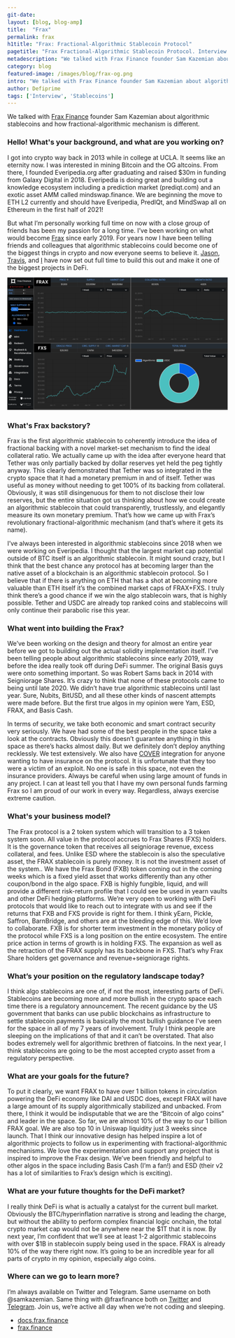 ```yaml
---
git-date:
layout: [blog, blog-amp]
title:  "Frax"
permalink: frax
h1title: "Frax: Fractional-Algorithmic Stablecoin Protocol"
pagetitle: "Frax Fractional-Algorithmic Stablecoin Protocol. Interview with Sam Kazemian, founder of Frax Finance"
metadescription: "We talked with Frax Finance founder Sam Kazemian about algorithmic stablecoins and how fractional-algorithmic mechanism is different"
category: blog
featured-image: /images/blog/frax-og.png
intro: "We talked with Frax Finance founder Sam Kazemian about algorithmic stablecoins and how fractional-algorithmic mechanism is different"
author: Defiprime
tags: ['Interview', 'Stablecoins']
---
```

We talked with [Frax Finance](https://frax.finance/) founder Sam Kazemian about algorithmic stablecoins and how fractional-algorithmic mechanism is different.  

### Hello! What's your background, and what are you working on?

I got into crypto way back in 2013 while in college at UCLA. It seems like an eternity now. I was interested in mining Bitcoin and the OG altcoins. From there, I founded Everipedia.org after graduating and raised $30m in funding from Galaxy Digital in 2018. Everipedia is doing great and building out a knowledge ecosystem including a prediction market (prediqt.com) and an exotic asset AMM called mindswap.finance. We are beginning the move to ETH L2 currently and should have Everipedia, PredIQt, and MindSwap all on Ethereum in the first half of 2021!

But what I’m personally working full time on now with a close group of friends has been my passion for a long time. I’ve been working on what would become [Frax](https://frax.finance/) since early 2019. For years now I have been telling friends and colleagues that algorithmic stablecoins could become one of the biggest things in crypto and now everyone seems to believe it. [Jason](https://everipedia.org/wiki/lang_en/jason-huan), [Travis](https://everipedia.org/wiki/lang_en/travismoore5036459), and [I](https://everipedia.org/wiki/lang_en/samkazemian12) have now set out full time to build this out and make it one of the biggest projects in DeFi.

![](/images/blog/Frax_Finance.png)

### What's Frax backstory?

Frax is the first algorithmic stablecoin to coherently introduce the idea of fractional backing with a novel market-set mechanism to find the ideal collateral ratio. We actually came up with the idea after everyone heard that Tether was only partially backed by dollar reserves yet held the peg tightly anyway. This clearly demonstrated that Tether was so integrated in the crypto space that it had a monetary premium in and of itself. Tether was useful as money without needing to get 100% of its backing from collateral. Obviously, it was still disingenuous for them to not disclose their low reserves, but the entire situation got us thinking about how we could create an algorithmic stablecoin that could transparently, trustlessly, and elegantly measure its own monetary premium. That’s how we came up with Frax’s revolutionary fractional-algorithmic mechanism (and that’s where it gets its name).

I’ve always been interested in algorithmic stablecoins since 2018 when we were working on Everipedia. I thought that the largest market cap potential outside of BTC itself is an algorithmic stablecoin. It might sound crazy, but I think that the best chance any protocol has at becoming larger than the native asset of a blockchain is an algorithmic stablecoin protocol. So I believe that if there is anything on ETH that has a shot at becoming more valuable than ETH itself it’s the combined market caps of FRAX+FXS. I truly think there’s a good chance if we win the algo stablecoin wars, that is highly possible. Tether and USDC are already top ranked coins and stablecoins will only continue their parabolic rise this year.


### What went into building the Frax?

We’ve been working on the design and theory for almost an entire year before we got to building out the actual solidity implementation itself. I’ve been telling people about algorithmic stablecoins since early 2019, way before the idea really took off during DeFi summer. The original Basis guys were onto something important. So was Robert Sams back in 2014 with Seigniorage Shares. It’s crazy to think that none of these protocols came to being until late 2020. We didn’t have true algorithmic stablecoins until last year. Sure, Nubits, BitUSD, and all these other kinds of nascent attempts were made before. But the first true algos in my opinion were Yam, ESD, FRAX, and Basis Cash.

In terms of security, we take both economic and smart contract security very seriously. We have had some of the best people in the space take a look at the contracts. Obviously this doesn’t guarantee anything in this space as there’s hacks almost daily. But we definitely don’t deploy anything recklessly. We test extensively. We also have [COVER](/cover-protocol) integration for anyone wanting to have insurance on the protocol. It is unfortunate that they too were a victim of an exploit. No one is safe in this space, not even the insurance providers. Always be careful when using large amount of funds in any project. I can at least tell you that I have my own personal funds farming Frax so I am proud of our work in every way. Regardless, always exercise extreme caution.


### What's your business model?

The Frax protocol is a 2 token system which will transition to a 3 token system soon. All value in the protocol accrues to Frax Shares (FXS) holders. It is the governance token that receives all seigniorage revenue, excess collateral, and fees. Unlike ESD where the stablecoin is also the speculative asset, the FRAX stablecoin is purely money. It is not the investment asset of the system.. We have the Frax Bond (FXB) token coming out in the coming weeks which is a fixed yield asset that works differently than any other coupon/bond in the algo space. FXB is highly fungible, liquid, and will provide a different risk-return profile that I could see be used in yearn vaults and other DeFi hedging platforms. We’re very open to working with DeFi protocols that would like to reach out to integrate with us and see if the returns that FXB and FXS provide is right for them. I think yEarn, Pickle, Saffron, BarnBridge, and others are at the bleeding edge of this. We’d love to collaborate. FXB is for shorter term investment in the monetary policy of the protocol while FXS is a long position on the entire ecosystem. The entire price action in terms of growth is in holding FXS. The expansion as well as the retraction of the FRAX supply has its backbone in FXS. That’s why Frax Share holders get governance and revenue+seigniorage rights.


### What’s your position on the regulatory landscape today?

I think algo stablecoins are one of, if not the most, interesting parts of DeFi. Stablecoins are becoming more and more bullish in the crypto space each time there is a regulatory announcement. The recent guidance by the US government that banks can use public blockchains as infrastructure to settle stablecoin payments is basically the most bullish guidance I’ve seen for the space in all of my 7 years of involvement. Truly I think people are sleeping on the implications of that and it can’t be overstated. That also bodes extremely well for algorithmic brethren of fiatcoins. In the next year, I think stablecoins are going to be the most accepted crypto asset from a regulatory perspective.


### What are your goals for the future?

To put it clearly, we want FRAX to have over 1 billion tokens in circulation powering the DeFi economy like DAI and USDC does, except FRAX will have a large amount of its supply algorithmically stabilized and unbacked. From there, I think it would be indisputable that we are the “Bitcoin of algo coins” and leader in the space. So far, we are almost 10% of the way to our 1 billion FRAX goal. We are also top 10 in Uniswap liquidity just 3 weeks since launch. That  I think our innovative design has helped inspire a lot of algorithmic projects to follow us in experimenting with fractional-algorithmic mechanisms. We love the experimentation and support any project that is inspired to improve the Frax design. We’ve been friendly and helpful to other algos in the space including Basis Cash (I’m a fan!) and ESD (their v2 has a lot of similarities to Frax’s design which is exciting).  


### What are your future thoughts for the DeFi market?

I really think DeFi is what is actually a catalyst for the current bull market. Obviously the BTC/hyperinflation narrative is strong and leading the charge, but without the ability to perform complex financial logic onchain, the total crypto market cap would not be anywhere near the $1T that it is now. By next year, I’m confident that we’ll see at least 1-2 algorithmic stablecoins with over $1B in stablecoin supply being used in the space. FRAX is already 10% of the way there right now. It’s going to be an incredible year for all parts of crypto in my opinion, especially algo coins.


### Where can we go to learn more?

I’m always available on Twitter and Telegram. Same username on both @samkazemian. Same thing with @fraxfinance both on [Twitter](https://twitter.com/fraxfinance) and [Telegram](https://t.me/fraxfinance). Join us, we’re active all day when we’re not coding and sleeping.
- [docs.frax.finance](https://docs.frax.finance/)
- [frax.finance](https://frax.finance/)
